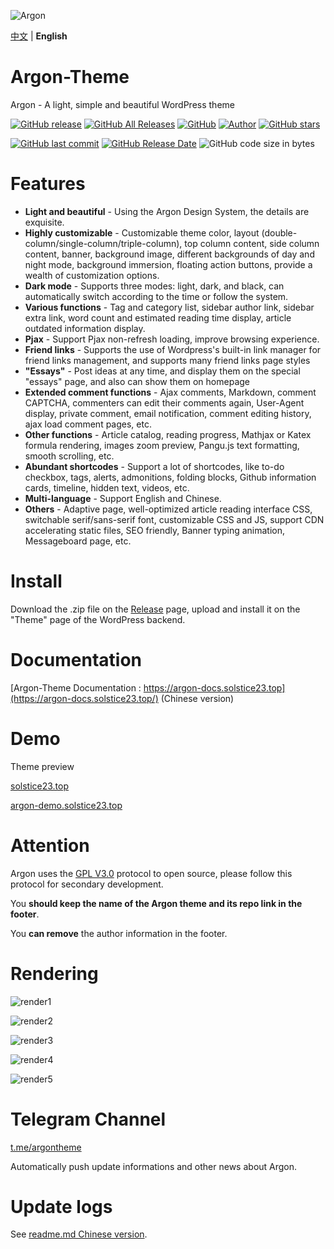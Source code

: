 ![Argon](https://cdn.jsdelivr.net/gh/solstice23/cdn@master/argon_new_animate.svg)

[中文](README.md) | **English**

# Argon-Theme
Argon - A light, simple and beautiful WordPress theme

[![GitHub release](https://img.shields.io/github/v/release/solstice23/argon-theme?color=%235e72e4&style=for-the-badge)](https://github.com/solstice23/argon-theme/releases) [![GitHub All Releases](https://img.shields.io/github/downloads/solstice23/argon-theme/total?style=for-the-badge)](https://github.com/solstice23/argon-theme/releases) [![GitHub](https://img.shields.io/github/license/solstice23/argon-theme?color=blue&style=for-the-badge)](https://github.com/solstice23/argon-theme/blob/master/LICENSE) [![Author]( https://img.shields.io/badge/author-solstice23-yellow?style=for-the-badge)](https://github.com/solstice23) [![GitHub stars](https://img.shields.io/github/stars/solstice23/argon-theme?color=ff69b4&style=for-the-badge)](https://github.com/solstice23/argon-theme/stargazers)

[![GitHub last commit](https://img.shields.io/github/last-commit/solstice23/argon-theme?style=flat-square)](https://github.com/solstice23/argon-theme/commits/master) [![GitHub Release Date](https://img.shields.io/github/release-date/solstice23/argon-theme?style=flat-square)](https://github.com/solstice23/argon-theme/releases) ![GitHub code size in bytes](https://img.shields.io/github/languages/code-size/solstice23/argon-theme?style=flat-square) 

# Features

+ **Light and beautiful** - Using the Argon Design System, the details are exquisite.
+ **Highly customizable** - Customizable theme color, layout (double-column/single-column/triple-column), top column content, side column content, banner, background image, different backgrounds of day and night mode, background immersion, floating action buttons, provide a wealth of customization options.
+ **Dark mode** - Supports three modes: light, dark, and black, can automatically switch according to the time or follow the system.
+ **Various functions** - Tag and category list, sidebar author link, sidebar extra link, word count and estimated reading time display, article outdated information display.
+ **Pjax** - Support Pjax non-refresh loading, improve browsing experience.
+ **Friend links** - Supports the use of Wordpress's built-in link manager for friend links management, and supports many friend links page styles
+ **"Essays"** - Post ideas at any time, and display them on the special "essays" page, and also can show them on homepage
+ **Extended comment functions** - Ajax comments, Markdown, comment CAPTCHA, commenters can edit their comments again, User-Agent display, private comment, email notification, comment editing history, ajax load comment pages, etc.
+ **Other functions** - Article catalog, reading progress, Mathjax or Katex formula rendering, images zoom preview, Pangu.js text formatting, smooth scrolling, etc.
+ **Abundant shortcodes** - Support a lot of shortcodes, like to-do checkbox, tags, alerts, admonitions, folding blocks, Github information cards, timeline, hidden text, videos, etc.
+ **Multi-language** - Support English and Chinese.
+ **Others** - Adaptive page, well-optimized article reading interface CSS, switchable serif/sans-serif font, customizable CSS and JS, support CDN accelerating static files, SEO friendly, Banner typing animation, Messageboard page, etc.

# Install

Download the .zip file on the [Release](https://github.com/solstice23/argon-theme/releases) page, upload and install it on the "Theme" page of the WordPress backend.

# Documentation

[Argon-Theme Documentation : https://argon-docs.solstice23.top](https://argon-docs.solstice23.top/) (Chinese version)

# Demo

Theme preview

[solstice23.top](https://solstice23.top)

[argon-demo.solstice23.top](http://argon-demo.solstice23.top)

# Attention

Argon uses the [GPL V3.0](https://github.com/solstice23/argon-theme/blob/master/LICENSE) protocol to open source, please follow this protocol for secondary development.

You **should keep the name of the Argon theme and its repo link in the footer**.

You **can remove** the author information in the footer.

# Rendering

![render1](https://cdn.jsdelivr.net/gh/solstice23/cdn@master/argon-render-small-1.jpg)

![render2](https://cdn.jsdelivr.net/gh/solstice23/cdn@master/argon-render-small-2.jpg)

![render3](https://cdn.jsdelivr.net/gh/solstice23/cdn@master/argon-render-small-3.jpg)

![render4](https://cdn.jsdelivr.net/gh/solstice23/cdn@master/argon-render-small-4.jpg)

![render5](https://cdn.jsdelivr.net/gh/solstice23/cdn@master/argon-render-small-5.jpg)

# Telegram Channel
[t.me/argontheme](https://t.me/argontheme)

Automatically push update informations and other news about Argon.

# Update logs

See [readme.md Chinese version](https://github.com/solstice23/argon-theme#%E6%9B%B4%E6%96%B0%E6%97%A5%E5%BF%97).